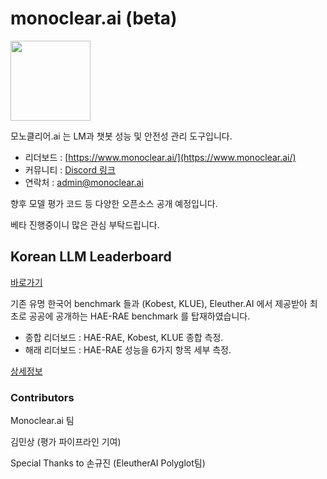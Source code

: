 # monoclear.ai (beta)
<img src="https://www.monoclear.ai/_next/static/media/monocle.8354b5e0.png" width="128">

모노클리어.ai 는 LM과 챗봇 성능 및 안전성 관리 도구입니다.

- 리더보드 : [https://www.monoclear.ai/](https://www.monoclear.ai/)
- 커뮤니티 : [Discord 링크](https://discord.gg/rYZJG8dRM)
- 연락처 : [admin@monoclear.ai](mailto:admin@monoclear.ai)

향후 모델 평가 코드 등 다양한 오픈소스 공개 예정입니다.

베타 진행중이니 많은 관심 부탁드립니다.

## Korean LLM Leaderboard

[바로가기](https://www.monoclear.ai/)

기존 유명 한국어 benchmark 들과 (Kobest, KLUE), Eleuther.AI 에서 제공받아 최초로 공공에 공개하는 HAE-RAE benchmark 를 탑재하였습니다.

- 종합 리더보드 : HAE-RAE, Kobest, KLUE 종합 측정.
- 해래 리더보드 : HAE-RAE 성능을 6가지 항목 세부 측정.

[상세정보](https://github.com/monoclear-ai/monoclear.ai/tree/main/leaderboard)

### Contributors

Monoclear.ai 팀

김민상 (평가 파이프라인 기여)

Special Thanks to 손규진 (EleutherAI Polyglot팀)
